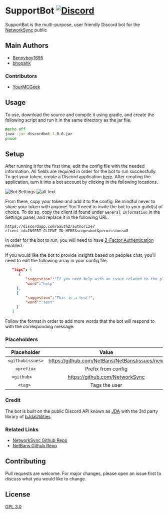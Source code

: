 # SupportBot [![Discord](https://img.shields.io/discord/398215838668161024.svg?style=for-the-badge)](https://discord.gg/Pf9Xn9C)

SupportBot is the multi-purpose, user friendly Discord bot for the [NetworkSync](https://networksync.co.uk/) public 

## Main Authors
* [Bennyboy1695](https://github.com/Bennyboy1695)
* [bhopahk](https://github.com/bhopahk)

### Contributors
* [YourMCGeek](https://github.com/YourMCGeek)

## Usage

To use, download the source and compile it using gradle, and create the following script and run it in the same directory as the jar file. 


```bat
@echo off
java -jar discordbot-1.0.0.jar
pause
```
## Setup
After running it for the first time, edit the config file with the needed information. All fields are required in order for the bot to run successfully. To get your token, create a Discord application [here](https://discordapp.com/developers/applications).  After creating the application, turn it into a bot account by clicking in the following locations.

![Bot Settings](https://i.yourmcgeek.ga/p9w9w.png 'Bot Settings Location')
![alt text](https://i.yourmcgeek.ga/xn56n.png 'Build a bot')

From there, copy your token and add it to the config. Be mindful never to share your token with anyone! You'll need to invite the bot to your guild(s) of choice. To do so, copy the client id found under `General Information` in the Settings panel, and replace it in the following URL.
```
https://discordapp.com/oauth2/authorize?client_id=INSERT_CLIENT_ID_HERE&scope=bot&permissions=8
```
In order for the bot to run, you will need to have [2-Factor Authentication](https://support.discordapp.com/hc/en-us/articles/219576828-Setting-up-Two-Factor-Authentication) enabled.

If you would like the bot to provide insights based on peoples chat, you'll need to edit the following array in your config file.
```JSON
   "tips": [  
      {  
         "suggestion":"If you need help with an issue related to the plugin run the `<prefix>help` command!",
         "word":"help"
     },
     {  
         "suggestion":"This is a test!",
         "word":"test"
     }
   ]
```
Follow the format in order to add more words that the bot will respond to with the corresponding message. 

### Placeholders

|      Placeholder 	    |                                    Value                                    |
|    :------------:	    |  :-----------------------------------------------------------------------:  |
|    `<githubissues>`   	|                          https://github.com/NetBans/NetBans/issues/new      |
|   ` <prefix> `         |                         Prefix from config                        	      |
|    `<github>	 `   |                     https://github.com/NetworkSync                     	      |
|    `<tag> `    	        |                              Tags the user                                  |

### Credit

The bot is built on the public Discord API known as [JDA](https://github.com/DV8FromTheWorld/JDA) with the 3rd party library of [bJdaUtilities](https://github.com/bhopahk/bJdaUtilities/)

### Related Links
* [NetworkSync Github Repo](https://github.com/networksync)
* [NetBans Github Repo](https://github.com/netbans)

## Contributing
Pull requests are welcome. For major changes, please open an issue first to discuss what you would like to change.

## License
[GPL 3.0](https://github.com/networksync/SupportBot/blob/master/LICENSE)

